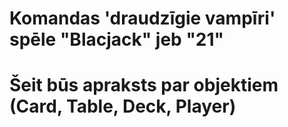 # Komandas 'draudzīgie vampīri' spēle "Blacjack" jeb "21"
# Šeit būs apraksts par objektiem (Card, Table, Deck, Player)